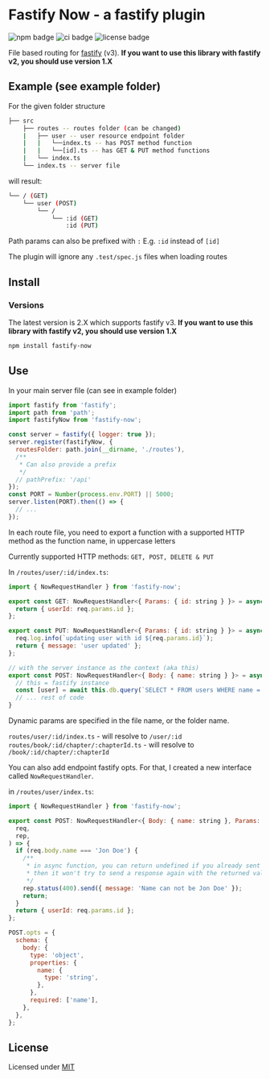 # Fastify Now - a fastify plugin

![npm badge](https://img.shields.io/npm/v/fastify-now)
![ci badge](https://github.com/yonathan06/fastify-now/workflows/CI/badge.svg)
![license badge](https://img.shields.io/github/license/yonathan06/fastify-now)

File based routing for [fastify](https://www.fastify.io/) (v3).
**If you want to use this library with fastify v2, you should use version 1.X**

## Example (see example folder)

For the given folder structure

```bash
├── src
    ├── routes -- routes folder (can be changed)
    |   ├── user -- user resource endpoint folder
    |   |   └──index.ts -- has POST method function
    |   |   └──[id].ts -- has GET & PUT method functions
    |   └── index.ts
    └── index.ts -- server file
```

will result:

```bash
└── / (GET)
    └── user (POST)
        └── /
            └── :id (GET)
                :id (PUT)
```

Path params can also be prefixed with `:` E.g. `:id` instead of `[id]`

The plugin will ignore any `.test/spec.js` files when loading routes

## Install

### Versions

The latest version is 2.X which supports fastify v3.
**If you want to use this library with fastify v2, you should use version 1.X**

```sh
npm install fastify-now
```

## Use

In your main server file (can see in example folder)

```javascript
import fastify from 'fastify';
import path from 'path';
import fastifyNow from 'fastify-now';

const server = fastify({ logger: true });
server.register(fastifyNow, {
  routesFolder: path.join(__dirname, './routes'),
  /**
   * Can also provide a prefix
   */
  // pathPrefix: '/api'
});
const PORT = Number(process.env.PORT) || 5000;
server.listen(PORT).then(() => {
  // ...
});
```

In each route file, you need to export a function with a supported HTTP method as the function name, in uppercase letters

Currently supported HTTP methods: `GET, POST, DELETE & PUT`

In `/routes/user/:id/index.ts`:

```javascript
import { NowRequestHandler } from 'fastify-now';

export const GET: NowRequestHandler<{ Params: { id: string } }> = async (req, rep) => {
  return { userId: req.params.id };
};

export const PUT: NowRequestHandler<{ Params: { id: string } }> = async (req, res) => {
  req.log.info(`updating user with id ${req.params.id}`);
  return { message: 'user updated' };
};

// with the server instance as the context (aka this)
export const POST: NowRequestHandler<{ Body: { name: string } }> = async function(req, res) {
  // this = fastify instance
  const [user] = await this.db.query(`SELECT * FROM users WHERE name = ${req.body.name}`);
  // ... rest of code
}
```

Dynamic params are specified in the file name, or the folder name.

`routes/user/:id/index.ts` - will resolve to `/user/:id`
`routes/book/:id/chapter/:chapterId.ts` - will resolve to `/book/:id/chapter/:chapterId`

You can also add endpoint fastify opts.
For that, I created a new interface called `NowRequestHandler`.

in `/routes/user/index.ts`:

```javascript
import { NowRequestHandler } from 'fastify-now';

export const POST: NowRequestHandler<{ Body: { name: string }, Params: { id: string } }> = async (
  req,
  rep,
) => {
  if (req.body.name === 'Jon Doe') {
    /**
     * in async function, you can return undefined if you already sent a response
     * then it won't try to send a response again with the returned value;
     */
    rep.status(400).send({ message: 'Name can not be Jon Doe' });
    return;
  }
  return { userId: req.params.id };
};

POST.opts = {
  schema: {
    body: {
      type: 'object',
      properties: {
        name: {
          type: 'string',
        },
      },
      required: ['name'],
    },
  },
};
```

## License

Licensed under [MIT](./LICENSE)
